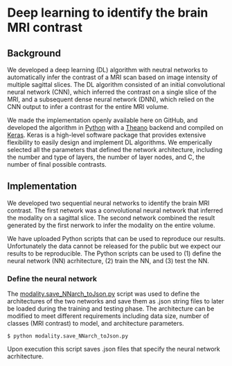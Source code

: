 # Deep learning to identify the brain MRI contrast
## Background
We developed a deep learning (DL) algorithm with neutral networks to automatically infer the contrast of a MRI scan based on image intensity of multiple sagittal slices.  The DL algorithm consisted of an initial convolutional neural network (CNN), which inferred the contrast on a single slice of the MRI, and a subsequent dense neural network (DNN), which relied on the CNN output to infer a contrast for the entire MRI volume.  

We made the implementation openly available here on GitHub, and developed the algorithm in [Python](https://www.python.org) with a [Theano](http://deeplearning.net/software/theano/) backend and compiled on [Keras](https://keras.io).  Keras is a high-level software package that provides extensive flexibility to easily design and implement DL algorithms.  We emperically selected all the parameters that defined the network architecture, including the number and type of layers, the number of layer nodes, and C, the number of final possible contrasts.  

## Implementation
We developed two sequential neural networks to identify the brain MRI contrast.  The first network was a convolutional neural network that inferred the modality on a sagittal slice.  The second network combined the result generated by the first nerwork to infer the modality on the entire volume.

We have uploaded Python scripts that can be used to reproduce our results.  Unfortunately the data cannot be released for the public but we expect our results to be reproducible.  The Python scripts can be used to (1) define the neural network (NN) acrhitecture, (2) train the NN, and (3) test the NN.

### Define the neural network
The [modality.save_NNarch_toJson.py](https://github.com/ricardopizarro/MRI-contrast/blob/master/src/modality.save_NNarch_toJson.py) script was used to define the architectures of the two networks and save them as .json string files to later be loaded during the training and testing phase.  The architecture can be modified to meet different requirements including data size, number of classes (MRI contrast) to model, and architecture parameters.  
```
$ python modality.save_NNarch_toJson.py
```
Upon execution this script saves .json files that specify the neural network acrhitecture.

